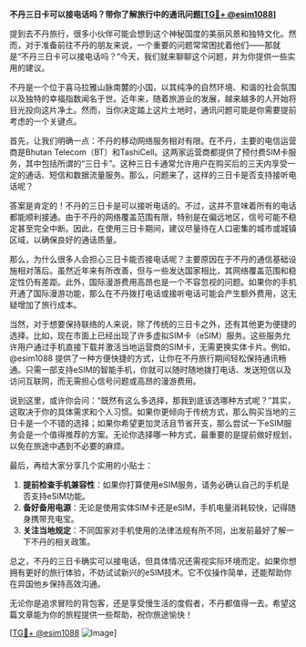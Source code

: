 **不丹三日卡可以接电话吗？带你了解旅行中的通讯问题[[TG💪+ @esim1088](https://t.me/s/esim1088)]**

提到去不丹旅行，很多小伙伴可能会想到这个神秘国度的美丽风景和独特文化。然而，对于准备前往不丹的朋友来说，一个重要的问题常常困扰着他们——那就是“不丹三日卡可以接电话吗？”今天，我们就来聊聊这个问题，并为你提供一些实用的建议。

不丹是一个位于喜马拉雅山脉南麓的小国，以其纯净的自然环境、和谐的社会氛围以及独特的幸福指数闻名于世。近年来，随着旅游业的发展，越来越多的人开始将目光投向这片净土。然而，当你决定踏上这片土地时，通讯问题可能是你需要提前考虑的一个关键点。

首先，让我们明确一点：不丹的移动网络服务相对有限。在不丹，主要的电信运营商是Bhutan Telecom（BT）和TashiCell。这两家运营商都提供了预付费SIM卡服务，其中包括所谓的“三日卡”。这种三日卡通常允许用户在购买后的三天内享受一定的通话、短信和数据流量服务。那么，问题来了，这样的三日卡是否支持接听电话呢？

答案是肯定的！不丹的三日卡是可以接听电话的。不过，这并不意味着所有的电话都能顺利接通。由于不丹的网络覆盖范围有限，特别是在偏远地区，信号可能不稳定甚至完全中断。因此，在使用三日卡期间，建议尽量待在人口密集的城市或城镇区域，以确保良好的通话质量。

那么，为什么很多人会担心三日卡能否接电话呢？主要原因在于不丹的通信基础设施相对落后。虽然近年来有所改善，但与一些发达国家相比，其网络覆盖范围和稳定性仍有差距。此外，国际漫游费用高昂也是一个不容忽视的问题。如果你的手机开通了国际漫游功能，那么在不丹拨打电话或接听电话可能会产生额外费用，这无疑增加了旅行成本。

当然，对于想要保持联络的人来说，除了传统的三日卡之外，还有其他更为便捷的选择。比如，现在市面上已经出现了许多虚拟SIM卡（eSIM）服务。这些服务允许用户通过手机直接下载并激活当地运营商的SIM卡，无需更换实体卡片。例如，@esim1088 提供了一种方便快捷的方式，让你在不丹旅行期间轻松保持通讯畅通。只需一部支持eSIM的智能手机，你就可以随时随地拨打电话、发送短信以及访问互联网，而无需担心信号问题或高昂的漫游费用。

说到这里，或许你会问：“既然有这么多选择，那我到底该选哪种方式呢？”其实，这取决于你的具体需求和个人习惯。如果你更倾向于传统方式，那么购买当地的三日卡是一个不错的选择；如果你希望更加灵活且节省开支，那么尝试一下eSIM服务会是一个值得推荐的方案。无论你选择哪一种方式，最重要的是提前做好规划，以免在旅途中遇到不必要的麻烦。

最后，再给大家分享几个实用的小贴士：

1. **提前检查手机兼容性**：如果你打算使用eSIM服务，请务必确认自己的手机是否支持eSIM功能。
2. **备好备用电源**：无论是使用实体SIM卡还是eSIM，手机电量消耗较快，记得随身携带充电宝。
3. **关注当地规定**：不同国家对手机使用的法律法规有所不同，出发前最好了解一下不丹的相关政策。

总之，不丹的三日卡确实可以接电话，但具体情况还需视实际环境而定。如果你想拥有更好的旅行体验，不妨试试新兴的eSIM技术。它不仅操作简单，还能帮助你在异国他乡保持高效沟通。

无论你是追求冒险的背包客，还是享受慢生活的度假者，不丹都值得一去。希望这篇文章能为你的旅程提供一些帮助，祝你旅途愉快！

[[TG💪+ @esim1088](https://t.me/s/esim1088) ![Image](https://i.postimg.cc/4NQfJmqS/Snipaste-2025-05-13-00-14-12.png)]